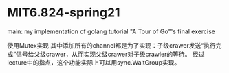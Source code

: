 # MIT6.824-spring21
main: my implementation of golang tutorial "A Tour of Go"'s final exercise

使用Mutex实现
其中添加所有的channel都是为了实现：子级crawer发送“执行完成”信号给父级crawer，从而实现父级crawer对子级crawler的等待。
经过lecture中的指点，这个功能实际上可以用sync.WaitGroup实现。
